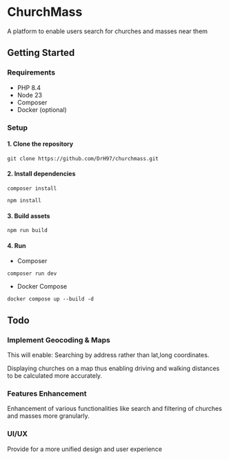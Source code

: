 # ChurchMass

A platform to enable users search for churches and masses near them

## Getting Started
### Requirements
- PHP 8.4
- Node 23
- Composer
- Docker (optional)

### Setup
#### 1. Clone the repository
```shell
git clone https://github.com/DrH97/churchmass.git
```

#### 2. Install dependencies
```shell
composer install

npm install
```

#### 3. Build assets
```shell
npm run build
```

#### 4. Run
- Composer
```shell
composer run dev
```

- Docker Compose
```shell
docker compose up --build -d
```

## Todo

### Implement Geocoding & Maps
This will enable:
Searching by address rather than lat,long coordinates.

Displaying churches on a map thus enabling driving and walking distances to be calculated more accurately.


### Features Enhancement
Enhancement of various functionalities like search and filtering of churches and masses more granularly.

### UI/UX
Provide for a more unified design and user experience
